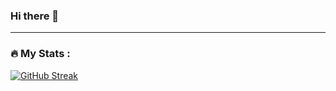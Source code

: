 ### Hi there 👋

---

### :fire: My Stats :
[![GitHub Streak](http://github-readme-streak-stats.herokuapp.com?user=RuslanBairashev)](https://git.io/streak-stats)

<!--
**RuslanBairashev/RuslanBairashev** is a ✨ _special_ ✨ repository because its `README.md` (this file) appears on your GitHub profile.

Here are some ideas to get you started:

- 🔭 I’m currently working on ...
- 🌱 I’m currently learning ...
- 👯 I’m looking to collaborate on ...
- 🤔 I’m looking for help with ...
- 💬 Ask me about ...
- 📫 How to reach me: ...
- 😄 Pronouns: ...
- ⚡ Fun fact: ...
-->
